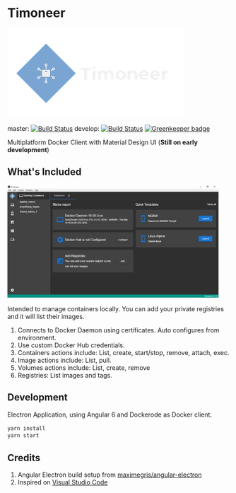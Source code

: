 # Timoneer

![Timoneer](/resources/logo_transparent.png "Timoneer")

master:
[![Build Status](https://travis-ci.org/leonardochaia/timoneer.svg?branch=master)](https://travis-ci.org/leonardochaia/timoneer)
develop:
[![Build Status](https://travis-ci.org/leonardochaia/timoneer.svg?branch=develop)](https://travis-ci.org/leonardochaia/timoneer) [![Greenkeeper badge](https://badges.greenkeeper.io/leonardochaia/timoneer.svg)](https://greenkeeper.io/)

Multiplatform Docker Client with Material Design UI (**Still on early development**)

## What's Included

![Timoneer](/resources/preview.gif "Timoneer")

Intended to manage containers locally. You can add your private registries and it will list their images.

1. Connects to Docker Daemon using certificates. Auto configures from environment.
1. Use custom Docker Hub credentials.
1. Containers actions include: List, create, start/stop, remove, attach, exec.
1. Image actions include: List, pull.
1. Volumes actions include: List, create, remove
1. Registries: List images and tags.

## Development

Electron Application, using Angular 6 and Dockerode as Docker client.

```bash
yarn install
yarn start
```

## Credits

1. Angular Electron build setup from [maximegris/angular-electron](https://github.com/maximegris/angular-electron)
1. Inspired on [Visual Studio Code](https://github.com/Microsoft/vscode/)